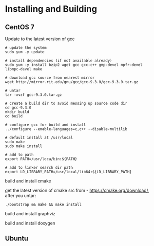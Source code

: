 # Installing and Building 

## CentOS 7

Update to the latest version of gcc

```Shell
# update the system
sudo yum -y update

# install dependencies (if not available already)
sudo yum -y install bzip2 wget gcc gcc-c++ gmp-devel mpfr-devel libmpc-devel make   

# download gcc source from nearest mirror
wget http://mirror.rit.edu/gnu/gcc/gcc-9.3.0/gcc-9.3.0.tar.gz 

# untar
tar -xvzf gcc-9.3.0.tar.gz                                                                  

# create a build dir to avoid messing up source code dir
cd gcc-9.3.0
mkdir build                                                                                  
cd build

# configure gcc for build and install
../configure --enable-languages=c,c++ --disable-multilib

# default install at /usr/local
sudo make
sudo make install         

# add to path
export PATH=/usr/loca/bin:${PATH}           

# add to linker search dir path
export LD_LIBRARY_PATH=/usr/local/lib64:${LD_LIBRARY_PATH}                                   
```

build and install cmake

get the latest version of cmake src from - https://cmake.org/download/, after you untar:

```Shell
./bootstrap && make && make install
```

build and install graphviz




build and install doxygen

## Ubuntu
